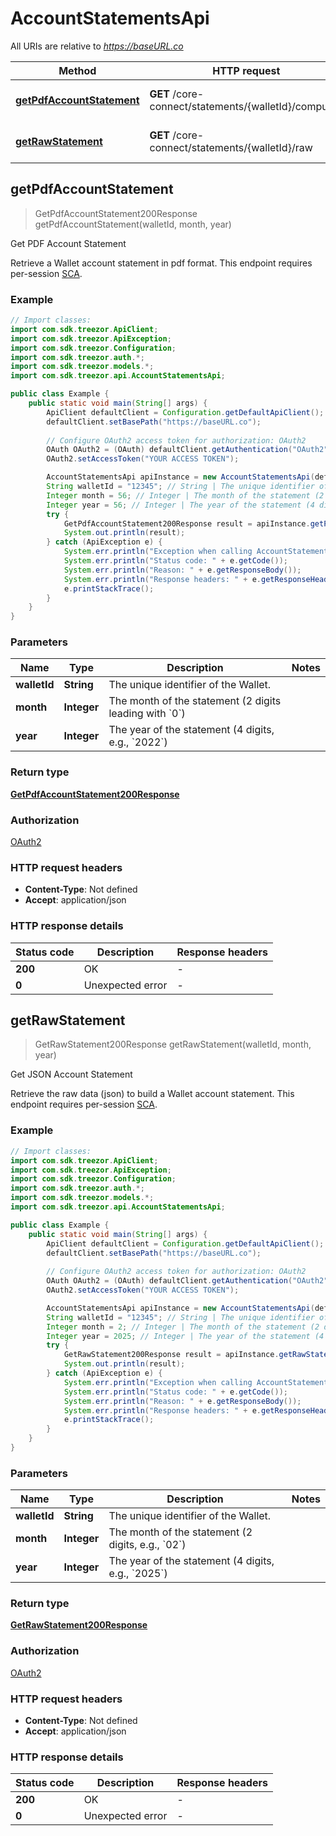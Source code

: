 # AccountStatementsApi

All URIs are relative to *https://baseURL.co*

| Method | HTTP request | Description |
|------------- | ------------- | -------------|
| [**getPdfAccountStatement**](AccountStatementsApi.md#getPdfAccountStatement) | **GET** /core-connect/statements/{walletId}/computed | Get PDF Account Statement |
| [**getRawStatement**](AccountStatementsApi.md#getRawStatement) | **GET** /core-connect/statements/{walletId}/raw | Get JSON Account Statement |



## getPdfAccountStatement

> GetPdfAccountStatement200Response getPdfAccountStatement(walletId, month, year)

Get PDF Account Statement

Retrieve a Wallet account statement in pdf format.  This endpoint requires per-session [SCA](/guide/strong-customer-authentication/introduction.html). 

### Example

```java
// Import classes:
import com.sdk.treezor.ApiClient;
import com.sdk.treezor.ApiException;
import com.sdk.treezor.Configuration;
import com.sdk.treezor.auth.*;
import com.sdk.treezor.models.*;
import com.sdk.treezor.api.AccountStatementsApi;

public class Example {
    public static void main(String[] args) {
        ApiClient defaultClient = Configuration.getDefaultApiClient();
        defaultClient.setBasePath("https://baseURL.co");
        
        // Configure OAuth2 access token for authorization: OAuth2
        OAuth OAuth2 = (OAuth) defaultClient.getAuthentication("OAuth2");
        OAuth2.setAccessToken("YOUR ACCESS TOKEN");

        AccountStatementsApi apiInstance = new AccountStatementsApi(defaultClient);
        String walletId = "12345"; // String | The unique identifier of the Wallet.
        Integer month = 56; // Integer | The month of the statement (2 digits leading with `0`)
        Integer year = 56; // Integer | The year of the statement (4 digits, e.g., `2022`)
        try {
            GetPdfAccountStatement200Response result = apiInstance.getPdfAccountStatement(walletId, month, year);
            System.out.println(result);
        } catch (ApiException e) {
            System.err.println("Exception when calling AccountStatementsApi#getPdfAccountStatement");
            System.err.println("Status code: " + e.getCode());
            System.err.println("Reason: " + e.getResponseBody());
            System.err.println("Response headers: " + e.getResponseHeaders());
            e.printStackTrace();
        }
    }
}
```

### Parameters


| Name | Type | Description  | Notes |
|------------- | ------------- | ------------- | -------------|
| **walletId** | **String**| The unique identifier of the Wallet. | |
| **month** | **Integer**| The month of the statement (2 digits leading with &#x60;0&#x60;) | |
| **year** | **Integer**| The year of the statement (4 digits, e.g., &#x60;2022&#x60;) | |

### Return type

[**GetPdfAccountStatement200Response**](GetPdfAccountStatement200Response.md)

### Authorization

[OAuth2](../README.md#OAuth2)

### HTTP request headers

- **Content-Type**: Not defined
- **Accept**: application/json


### HTTP response details
| Status code | Description | Response headers |
|-------------|-------------|------------------|
| **200** | OK |  -  |
| **0** | Unexpected error |  -  |


## getRawStatement

> GetRawStatement200Response getRawStatement(walletId, month, year)

Get JSON Account Statement

Retrieve the raw data (json) to build a Wallet account statement.  This endpoint requires per-session [SCA](/guide/strong-customer-authentication/introduction.html). 

### Example

```java
// Import classes:
import com.sdk.treezor.ApiClient;
import com.sdk.treezor.ApiException;
import com.sdk.treezor.Configuration;
import com.sdk.treezor.auth.*;
import com.sdk.treezor.models.*;
import com.sdk.treezor.api.AccountStatementsApi;

public class Example {
    public static void main(String[] args) {
        ApiClient defaultClient = Configuration.getDefaultApiClient();
        defaultClient.setBasePath("https://baseURL.co");
        
        // Configure OAuth2 access token for authorization: OAuth2
        OAuth OAuth2 = (OAuth) defaultClient.getAuthentication("OAuth2");
        OAuth2.setAccessToken("YOUR ACCESS TOKEN");

        AccountStatementsApi apiInstance = new AccountStatementsApi(defaultClient);
        String walletId = "12345"; // String | The unique identifier of the Wallet.
        Integer month = 2; // Integer | The month of the statement (2 digits, e.g., `02`)
        Integer year = 2025; // Integer | The year of the statement (4 digits, e.g., `2025`)
        try {
            GetRawStatement200Response result = apiInstance.getRawStatement(walletId, month, year);
            System.out.println(result);
        } catch (ApiException e) {
            System.err.println("Exception when calling AccountStatementsApi#getRawStatement");
            System.err.println("Status code: " + e.getCode());
            System.err.println("Reason: " + e.getResponseBody());
            System.err.println("Response headers: " + e.getResponseHeaders());
            e.printStackTrace();
        }
    }
}
```

### Parameters


| Name | Type | Description  | Notes |
|------------- | ------------- | ------------- | -------------|
| **walletId** | **String**| The unique identifier of the Wallet. | |
| **month** | **Integer**| The month of the statement (2 digits, e.g., &#x60;02&#x60;) | |
| **year** | **Integer**| The year of the statement (4 digits, e.g., &#x60;2025&#x60;) | |

### Return type

[**GetRawStatement200Response**](GetRawStatement200Response.md)

### Authorization

[OAuth2](../README.md#OAuth2)

### HTTP request headers

- **Content-Type**: Not defined
- **Accept**: application/json


### HTTP response details
| Status code | Description | Response headers |
|-------------|-------------|------------------|
| **200** | OK |  -  |
| **0** | Unexpected error |  -  |

